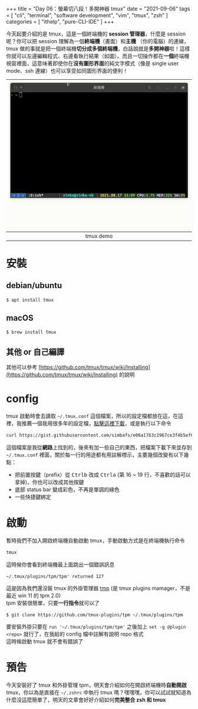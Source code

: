 +++
title = "Day 06：螢幕切八段！多開神器 tmux"
date = "2021-09-06"
tags = [
  "cli",
  "terminal",
  "software development",
  "vim",
  "tmux",
  "zsh"
]
categories = [ "ithelp", "pure-CLI-IDE" ]
+++

今天起要介紹的是 tmux，這是一個終端機的 **session 管理器**，什麼是 session 呢？你可以把 session 理解為一個**終端機**（畫面）和**主機** （你的電腦）的連線，tmux 做的事就是把一個終端機**切分成多個終端機**，白話說就是**多開神器**啦！這樣你就可以左邊編輯程式、右邊看執行結果（如圖）。而且一切操作都在**一個**終端機視窗裡面，這意味著即使你在**沒有圖形界面**的純文字模式（像是 single user mode、ssh 連線）也可以享受如同圖形界面的便利！

| ![tmux demo](/images/ithelp/pure-CLI-IDE/day06/tmuxDemo.gif) |
| :----------------------------------------------------------: |
|                          tmux demo                           |

# 安裝

## debian/ubuntu

```
$ apt install tmux
```

## macOS

```
$ brew install tmux
```

## 其他 or 自己編譯

其他可以參考 [https://github.com/tmux/tmux/wiki/Installing](https://github.com/tmux/tmux/wiki/Installing) 的說明

# config

tmux 啟動時會去讀取 `~/.tmux.conf` 這個檔案，所以的設定檔都放在這，在這裡，我推薦一個我用很多年的設定檔，[點擊這裡下載](https://gist.github.com/simbafs/e06a1763c1967ce3f4b5ef643db5e0b3)，或是執行以下命令

```zsh
curl https://gist.githubusercontent.com/simbafs/e06a1763c1967ce3f4b5ef643db5e0b3/raw/2f28c62d01f419a390bfc0e66a974985bacdefa5/.tmux.conf > ~/.tmux.conf
```

這個檔案是我從**網路**上找到的，後來有加一些自己的東西，把檔案下載下來並存到 `~/.tmux.conf` 裡面，關於每一行的用途都有用註解標示，主要幾個改變有以下幾點：

-   把前置按鍵（prefix）從 <kbd>Ctrl</kbd><kbd>b</kbd> 改成 <kbd>Ctrl</kbd><kbd>a</kbd> (第 16 ~ 19 行，不喜歡的話可以拿掉)，你也可以改成其他按鍵
-   底部 status bar 變成彩色，不再是單調的綠色
-   一些快捷鍵綁定

# 啟動

暫時我們不加入開啟終端機自動啟動 tmux，手動啟動方式是在終端機執行命令

```zsh
tmux
```

這時候你會看到終端機最上面跳出一個錯誤訊息

```
~/.tmux/plugins/tpm/tpm' returned 127
```

這是因為我們還沒裝 tmux 的外掛管理器 [tmp](https://github.com/tmux-plugins/tpm) (是 tmux plugins mamager，不是最近 win 11 的 tpm 2.0)  
tpm 安裝很簡單，只要**一行指令**就可以了

```
$ git clone https://github.com/tmux-plugins/tpm ~/.tmux/plugins/tpm
```

要安裝外掛只要在 `run '~/.tmux/plugins/tpm/tpm'` 之後加上 `set -g @plugin <repo>` 就行了，在我給的 config 檔中註解有說明 repo 格式  
這時候啟動 tmux 就不會有錯誤了

# 預告

今天安裝好了 tmux 和外掛管理 tpm，明天會介紹如何在開啟終端機時**自動開啟** tmux，你以為是直接在 `~/.zshrc` 中執行 tmux 嗎？嘿嘿嘿，你可以試試就知道為什麼沒這麼簡單了，明天的文章會好好介紹如何**完美整合 zsh 和 tmux**
